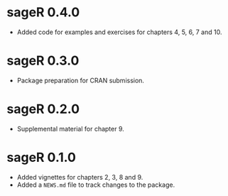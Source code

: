 # sageR 0.4.0

* Added code for examples and exercises for chapters 4, 5, 6, 7 and 10.

# sageR 0.3.0

* Package preparation for CRAN submission.

# sageR 0.2.0

* Supplemental material for chapter 9.

# sageR 0.1.0

* Added vignettes for chapters 2, 3, 8 and 9.
* Added a `NEWS.md` file to track changes to the package.
